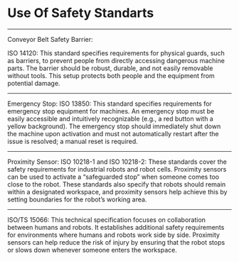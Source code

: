 # Use Of Safety Standarts
________________________________________________________________________________________________________________________

Conveyor Belt Safety Barrier:

ISO 14120: This standard specifies requirements for physical guards, such as barriers, to prevent people from directly accessing dangerous machine parts. The barrier should be robust, durable, and not easily removable without tools. This setup protects both people and the equipment from potential damage.

________________________________________________________________________________________________________________________

Emergency Stop:
ISO 13850: This standard specifies requirements for emergency stop equipment for machines. An emergency stop must be easily accessible and intuitively recognizable (e.g., a red button with a yellow background). The emergency stop should immediately shut down the machine upon activation and must not automatically restart after the issue is resolved; a manual reset is required.

________________________________________________________________________________________________________________________

Proximity Sensor:
ISO 10218-1 and ISO 10218-2: These standards cover the safety requirements for industrial robots and robot cells. Proximity sensors can be used to activate a “safeguarded stop” when someone comes too close to the robot. These standards also specify that robots should remain within a designated workspace, and proximity sensors help achieve this by setting boundaries for the robot’s working area.

________________________________________________________________________________________________________________________

ISO/TS 15066: This technical specification focuses on collaboration between humans and robots. It establishes additional safety requirements for environments where humans and robots work side by side. Proximity sensors can help reduce the risk of injury by ensuring that the robot stops or slows down whenever someone enters the workspace.